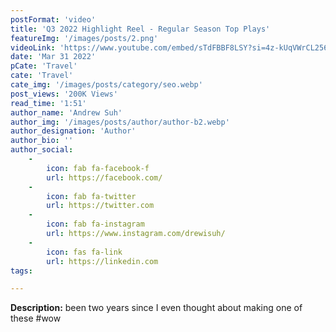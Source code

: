 ```yaml
---
postFormat: 'video'
title: 'Q3 2022 Highlight Reel - Regular Season Top Plays'
featureImg: '/images/posts/2.png'
videoLink: 'https://www.youtube.com/embed/sTdFBBF8LSY?si=4z-kUqVWrCL2565P'
date: 'Mar 31 2022'
pCate: 'Travel'
cate: 'Travel'
cate_img: '/images/posts/category/seo.webp'
post_views: '200K Views'
read_time: '1:51'
author_name: 'Andrew Suh'
author_img: '/images/posts/author/author-b2.webp'
author_designation: 'Author'
author_bio: ''
author_social:
    -
        icon: fab fa-facebook-f
        url: https://facebook.com/
    -
        icon: fab fa-twitter
        url: https://twitter.com
    -
        icon: fab fa-instagram
        url: https://www.instagram.com/drewisuh/
    - 
        icon: fas fa-link
        url: https://linkedin.com
tags: 

---
```


**Description:** been two years since I even thought about making one of these #wow



